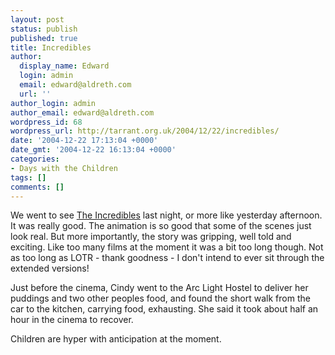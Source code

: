 ```yaml
---
layout: post
status: publish
published: true
title: Incredibles
author:
  display_name: Edward
  login: admin
  email: edward@aldreth.com
  url: ''
author_login: admin
author_email: edward@aldreth.com
wordpress_id: 68
wordpress_url: http://tarrant.org.uk/2004/12/22/incredibles/
date: '2004-12-22 17:13:04 +0000'
date_gmt: '2004-12-22 16:13:04 +0000'
categories:
- Days with the Children
tags: []
comments: []
---
```

<p>We went to see <a href="http://www.imdb.com/title/tt0317705/?fr=c2l0ZT1kZnxteD0yMHxzZz0xfGxtPTIwMHx0dD1vbnxwbj0wfHE9aW5jcmVkaWJsZXN8aHRtbD0xfG5tPW9u;fc=1;ft=21;fm=1">The Incredibles</a> last night, or more like yesterday afternoon.  It was really good.  The animation is so good that some of the scenes just look real.  But more importantly, the story was gripping, well told and exciting.  Like too many films at the moment it was a bit too long though.  Not as too long as LOTR - thank goodness - I don't intend to ever sit through the extended versions!</p>
<p>Just before the cinema, Cindy went to the Arc Light Hostel to deliver her puddings and two other peoples food, and found the short walk from the car to the kitchen, carrying food, exhausting.  She said it took about half an hour in the cinema to recover.</p>
<p>Children are hyper with anticipation at the moment.</p>
